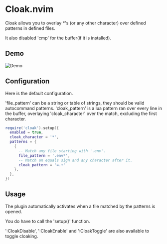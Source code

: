 # Cloak.nvim

Cloak allows you to overlay *'s (or any other character) over defined patterns in defined files.

It also disabled 'cmp' for the buffer(if it is installed).

## Demo

![Demo](https://user-images.githubusercontent.com/20369598/187440609-4cfce257-a4c2-4036-8ad7-3f3bb583e994.gif)

## Configuration

Here is the default configuration.

'file_pattern' can be a string or table of strings, they should be valid autocommand patterns.
'cloak_pattern' is a lua pattern ran over every line in the buffer, overlaying 'cloak_character' over the match, excluding the first character.

```lua
require('cloak').setup({
  enabled = true,
  cloak_character = '*',
  patterns = {
    {
      -- Match any file starting with '.env'.
      file_pattern = '.env*',
      -- Match an equals sign and any character after it.
      cloak_pattern = '=.+'
    },
  },
})
```

## Usage

The plugin automatically activates when a file matched by the patterns is opened.

You do have to call the 'setup()' function.

':CloakDisable', ':CloakEnable' and ':CloakToggle' are also available to toggle cloaking.
